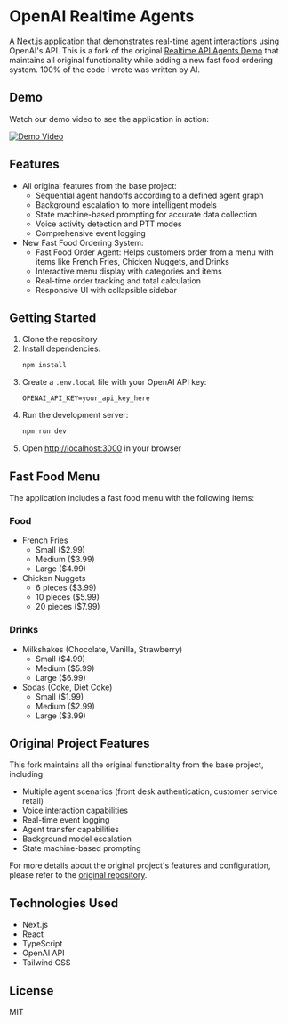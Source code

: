 # OpenAI Realtime Agents

A Next.js application that demonstrates real-time agent interactions using OpenAI's API. This is a fork of the original [Realtime API Agents Demo](https://github.com/openai/swarm) that maintains all original functionality while adding a new fast food ordering system. 100% of the code I wrote was written by AI.

## Demo

Watch our demo video to see the application in action:

[![Demo Video](https://img.shields.io/badge/Demo-Video-blue)](demo.mp4)

## Features

- All original features from the base project:
  - Sequential agent handoffs according to a defined agent graph
  - Background escalation to more intelligent models
  - State machine-based prompting for accurate data collection
  - Voice activity detection and PTT modes
  - Comprehensive event logging
- New Fast Food Ordering System:
  - Fast Food Order Agent: Helps customers order from a menu with items like French Fries, Chicken Nuggets, and Drinks
  - Interactive menu display with categories and items
  - Real-time order tracking and total calculation
  - Responsive UI with collapsible sidebar

## Getting Started

1. Clone the repository
2. Install dependencies:
   ```bash
   npm install
   ```
3. Create a `.env.local` file with your OpenAI API key:
   ```
   OPENAI_API_KEY=your_api_key_here
   ```
4. Run the development server:
   ```bash
   npm run dev
   ```
5. Open [http://localhost:3000](http://localhost:3000) in your browser

## Fast Food Menu

The application includes a fast food menu with the following items:

### Food
- French Fries
  - Small ($2.99)
  - Medium ($3.99)
  - Large ($4.99)
- Chicken Nuggets
  - 6 pieces ($3.99)
  - 10 pieces ($5.99)
  - 20 pieces ($7.99)

### Drinks
- Milkshakes (Chocolate, Vanilla, Strawberry)
  - Small ($4.99)
  - Medium ($5.99)
  - Large ($6.99)
- Sodas (Coke, Diet Coke)
  - Small ($1.99)
  - Medium ($2.99)
  - Large ($3.99)

## Original Project Features

This fork maintains all the original functionality from the base project, including:
- Multiple agent scenarios (front desk authentication, customer service retail)
- Voice interaction capabilities
- Real-time event logging
- Agent transfer capabilities
- Background model escalation
- State machine-based prompting

For more details about the original project's features and configuration, please refer to the [original repository](https://github.com/openai/swarm).

## Technologies Used

- Next.js
- React
- TypeScript
- OpenAI API
- Tailwind CSS

## License

MIT
